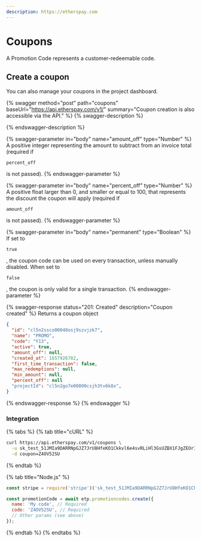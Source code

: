 ```yaml
---
description: https://etherspay.com
---
```


# Coupons

A Promotion Code represents a customer-redeemable code.

## Create a coupon

You can also manage your coupons in the project dashboard.

{% swagger method="post" path="coupons" baseUrl="https://api.etherspay.com/v1/" summary="Coupon creation is also accessible via the API." %}
{% swagger-description %}

{% endswagger-description %}

{% swagger-parameter in="body" name="amount_off" type="Number" %}
A positive integer representing the amount to subtract from an invoice total (required if 

`percent_off`

 is not passed).
{% endswagger-parameter %}

{% swagger-parameter in="body" name="percent_off" type="Number" %}
A positive float larger than 0, and smaller or equal to 100, that represents the discount the coupon will apply (required if 

`amount_off`

 is not passed).
{% endswagger-parameter %}

{% swagger-parameter in="body" name="permanent" type="Boolean" %}
If set to 

`true`

 , the coupon code can be used on every transaction, unless manually disabled. When set to 

`false`

 , the coupon is only valid for a single transaction.
{% endswagger-parameter %}

{% swagger-response status="201: Created" description="Coupon created" %}
Returns a coupon object

```json
{
  "id": "cl5n2ssco00048osj9szvjzk7",
  "name": "PROMO",
  "code": "Y13",
  "active": true,
  "amount_off": null,
  "created_at": 1657926782,
  "first_time_transaction": false,
  "max_redemptions": null,
  "min_amount": null,
  "percent_off": null
  "projectId": "cl5n2go7e00800csjh3tv6k8x",
}
```
{% endswagger-response %}
{% endswagger %}

### Integration

{% tabs %}
{% tab title="cURL" %}
```bash
curl https://api.etherspay.com/v1/coupons \
  -u sk_test_51JMIa9DARRNpGJZ7JrU8HfeKO1Ckkvl6e4svRLiHl3GsUZBX1FJgZEOrIY5BVMVnoXabwJVEhebYiOcUeS2AHh1X004xbHVPeM: \
  -d coupon=Z4OV52SU
```
{% endtab %}

{% tab title="Node.js" %}
```javascript
const stripe = require('stripe')('sk_test_51JMIa9DARRNpGJZ7JrU8HfeKO1Ckkvl6e4svRLiHl3GsUZBX1FJgZEOrIY5BVMVnoXabwJVEhebYiOcUeS2AHh1X004xbHVPeM');

const promotionCode = await etp.promotioncodes.create({
  name: 'My code', // Required
  code: 'Z4OV52SU', // Required
  // Other params (see above)
});
```
{% endtab %}
{% endtabs %}

